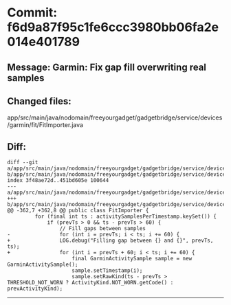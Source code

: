 # Commit: f6d9a87f95c1fe6ccc3980bb06fa2e014e401789
## Message: Garmin: Fix gap fill overwriting real samples
## Changed files:
app/src/main/java/nodomain/freeyourgadget/gadgetbridge/service/devices/garmin/fit/FitImporter.java

## Diff:
```
diff --git a/app/src/main/java/nodomain/freeyourgadget/gadgetbridge/service/devices/garmin/fit/FitImporter.java b/app/src/main/java/nodomain/freeyourgadget/gadgetbridge/service/devices/garmin/fit/FitImporter.java
index 3f48ae72d..451bd605e 100644
--- a/app/src/main/java/nodomain/freeyourgadget/gadgetbridge/service/devices/garmin/fit/FitImporter.java
+++ b/app/src/main/java/nodomain/freeyourgadget/gadgetbridge/service/devices/garmin/fit/FitImporter.java
@@ -362,7 +362,8 @@ public class FitImporter {
         for (final int ts : activitySamplesPerTimestamp.keySet()) {
             if (prevTs > 0 && ts - prevTs > 60) {
                 // Fill gaps between samples
-                for (int i = prevTs; i < ts; i += 60) {
+                LOG.debug("Filling gap between {} and {}", prevTs, ts);
+                for (int i = prevTs + 60; i < ts; i += 60) {
                     final GarminActivitySample sample = new GarminActivitySample();
                     sample.setTimestamp(i);
                     sample.setRawKind(ts - prevTs > THRESHOLD_NOT_WORN ? ActivityKind.NOT_WORN.getCode() : prevActivityKind);
```
-----------------------------------
